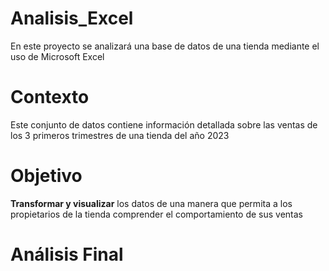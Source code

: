 # Analisis_Excel
En este proyecto se analizará una base de datos de una tienda mediante el uso de Microsoft Excel

# Contexto 
Este conjunto de datos contiene información detallada sobre las ventas de los 3 primeros trimestres de una tienda del año 2023

# Objetivo 
**Transformar y visualizar** los datos de una manera que permita a los propietarios de la tienda comprender el comportamiento de sus ventas

# Análisis Final
